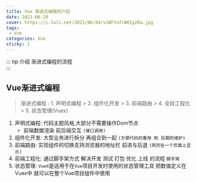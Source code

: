 ```yaml
---
title: Vue 渐进式编程的介绍
date: 2021-06-20
cover: https://i.loli.net/2021/06/04/v1BFYofrWOIg2Ew.jpg
tags:
 - Vue
categories: Vue
sticky: 1
---
```


::: tip 介绍
渐进式编程的流程<br>
:::

<!-- more -->

## Vue渐进式编程 

>渐进式编程 : 1. 声明式编程 > 2. 组件化开发 > 3. 前端路由 > 4. 全段工程化 > 5. 状态管理(Vuex)

1. 声明式编程: 代码主题风格,大部分不需要操作Dom节点
   * 前端数据渲染 前后端交互 `(接口调用)`
2. 组件化开发: 大型业务进行拆分 再组合到一起 `(方便代码的重用 和 后期的维护)`
3. 前端路由: 实现组件的切换支持浏览器的地址栏 前进与后退 `(网页在一个页面上显示)`
4. 前端工程化: 通过脚手架方式 解决开发 测试 打包 优化 上线 的流程 `脚手架`
5. 状态管理: `VueX`是适用于在`Vue`项目开发时使用的状态管理工具 把数值定义在Vuex中 就可以在整个Vue项目组件中使用

